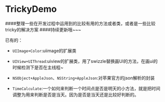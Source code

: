 # TrickyDemo


####整理一些在开发过程中运用到的比较有用的方法或者类，或者是一些比较tricky的解决方案
####持续更新哦~~~

已有的：

- `UIImage+Color`:uiimage的扩展类

- `UIView+UIThread`:uiview的扩展类，用了swizzle替换画UI的方法，在画ui的时候检测下是否在主线程~	
	
- `NSObject+AppleJson`、`NSString+AppleJson`:对苹果官方的json解析的封装

- `TimeCalculate`:一个如何来判断一个时间点是否是明天的小方法，就是把时间调整为用来判断是否是当天。因为是否是当天还是比较好判断的。	
	

